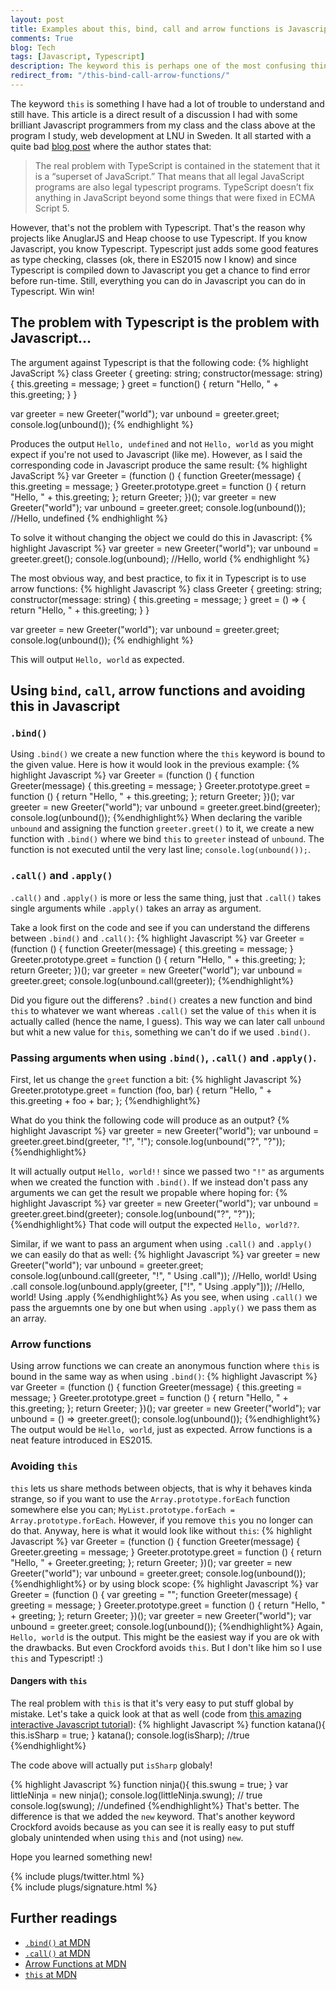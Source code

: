 ```yaml
---
layout: post
title: Examples about this, bind, call and arrow functions is Javascript and Typescript
comments: True
blog: Tech
tags: [Javascript, Typescript]
description: The keyword this is perhaps one of the most confusing things about Javascript, at least it is for me. If you think so to then this article is for you! Here we will talk more about what this actually is good for and how to avoid some pitfalls.
redirect_from: "/this-bind-call-arrow-functions/"
---
```

The keyword `this` is something I have had a lot of trouble to understand and still have. This article is a direct result of a discussion I had with some brilliant Javascript programmers from my class and the class above at the program I study, web development at LNU in Sweden. It all started with a quite bad [blog post](www.walkercoderanger.com/blog/2014/02/typescript-isnt-the-answer/) where the author states that:
>The real problem with TypeScript is contained in the statement that it is a “superset of JavaScript.” That means that all legal JavaScript programs are also legal typescript programs. TypeScript doesn’t fix anything in JavaScript beyond some things that were fixed in ECMA Script 5.

However, that's not the problem with Typescript. That's the reason why projects like AnuglarJS and Heap choose to use Typescript. If you know Javascript, you know Typescript. Typescript just adds some good features as type checking, classes (ok, there in ES2015 now I know) and since Typescript is compiled down to Javascript you get a chance to find error before run-time. Still, everything you can do in Javascript you can do in Typescript. Win win!
## The problem with Typescript is the problem with Javascript...
The argument against Typescript is that the following code:
 {% highlight JavaScript %}
class Greeter {
    greeting: string;
    constructor(message: string) {
        this.greeting = message;
    }
    greet = function() {
        return "Hello, " + this.greeting;
    }
}

var greeter = new Greeter("world");
var unbound = greeter.greet;
console.log(unbound());
{% endhighlight %}

Produces the output `Hello, undefined` and not `Hello, world` as you might expect if you're not used to Javascript (like me). However, as I said the corresponding code in Javascript produce the same result:
{% highlight JavaScript %}
var Greeter = (function () {
    function Greeter(message) {
        this.greeting = message;
    }
    Greeter.prototype.greet = function () {
        return "Hello, " + this.greeting;
    };
    return Greeter;
})();
var greeter = new Greeter("world");
var unbound = greeter.greet;
console.log(unbound()); //Hello, undefined
{% endhighlight %}

To solve it without changing the object we could do this in Javascript:
{% highlight Javascript %}
var greeter = new Greeter("world");
var unbound = greeter.greet();
console.log(unbound); //Hello, world
{% endhighlight %}

The most obvious way, and best practice, to fix it in Typescript is to use arrow functions:
{% highlight Javascript %}
class Greeter {
    greeting: string;
    constructor(message: string) {
        this.greeting = message;
    }
    greet = () => {
        return "Hello, " + this.greeting;
    }
}

var greeter = new Greeter("world");
var unbound = greeter.greet;
console.log(unbound());
{% endhighlight %}

This will output `Hello, world` as expected.

## Using `bind`, `call`, arrow functions and avoiding this in Javascript
### `.bind()`
Using `.bind()` we create a new function where the `this` keyword is bound to the given value. Here is how it would look in the previous example:
{% highlight Javascript %}
var Greeter = (function () {
    function Greeter(message) {
        this.greeting = message;
    }
    Greeter.prototype.greet = function () {
        return "Hello, " + this.greeting;
    };
    return Greeter;
})();
var greeter = new Greeter("world");
var unbound = greeter.greet.bind(greeter);
console.log(unbound());
{%endhighlight%}
When declaring the varible `unbound` and assigning the function `greeter.greet()` to it, we create a new function with `.bind()` where we bind `this` to `greeter` instead of `unbound`. The function is not executed until the very last line; `console.log(unbound());`.

### `.call()` and `.apply()`
`.call()` and `.apply()` is more or less the same thing, just that `.call()` takes single arguments while `.apply()` takes an array as argument.

Take a look first on the code and see if you can understand the differens between `.bind()` and `.call()`:
{% highlight Javascript %}
var Greeter = (function () {
    function Greeter(message) {
        this.greeting = message;
    }
    Greeter.prototype.greet = function () {
        return "Hello, " + this.greeting;
    };
    return Greeter;
})();
var greeter = new Greeter("world");
var unbound = greeter.greet;
console.log(unbound.call(greeter));
{%endhighlight%}

Did you figure out the differens? `.bind()` creates a new function and bind `this` to whatever we want whereas `.call()` set the value of `this` when it is actually called (hence the name, I guess). This way we can later call `unbound` but whit a new value for `this`, something we can't do if we used `.bind()`.

### Passing arguments when using `.bind()`, `.call()` and `.apply()`.
First, let us change the `greet` function a bit:
{% highlight Javascript %}
Greeter.prototype.greet = function (foo, bar) {
    return "Hello, " + this.greeting + foo + bar;
};
{%endhighlight%}

What do you think the following code will produce as an output?
{% highlight Javascript %}
var greeter = new Greeter("world");
var unbound = greeter.greet.bind(greeter, "!", "!");
console.log(unbound("?", "?"));
{%endhighlight%}

It will actually output `Hello, world!!` since we passed two `"!"` as arguments when we created the function with `.bind()`. If we instead don't pass any arguments we can get the result we propable where hoping for:
{% highlight Javascript %}
var greeter = new Greeter("world");
var unbound = greeter.greet.bind(greeter);
console.log(unbound("?", "?"));
{%endhighlight%}
That code will output the expected `Hello, world??`.

Similar, if we want to pass an argument when using `.call()` and `.apply()` we can easily do that as well:
{% highlight Javascript %}
var greeter = new Greeter("world");
var unbound = greeter.greet;
console.log(unbound.call(greeter, "!", " Using .call"));     //Hello, world! Using .call
console.log(unbound.apply(greeter, ["!", " Using .apply"])); //Hello, world! Using .apply
{%endhighlight%}
As you see, when using `.call()` we pass the arguemnts one by one but when using `.apply()` we pass them as an array.

### Arrow functions
Using arrow functions we can create an anonymous function where `this` is bound in the same way as when using `.bind()`:
{% highlight Javascript %}
var Greeter = (function () {
    function Greeter(message) {
        this.greeting = message;
    }
    Greeter.prototype.greet = function () {
        return "Hello, " + this.greeting;
    };
    return Greeter;
})();
var greeter = new Greeter("world");
var unbound = () => greeter.greet();
console.log(unbound());
{%endhighlight%}
The output would be `Hello, world`, just as expected. Arrow functions is a neat feature introduced in ES2015.
### Avoiding `this`
`this` lets us share methods between objects, that is why it behaves kinda strange, so if you want to use the `Array.prototype.forEach` function somewhere else you can; `MyList.prototype.forEach = Array.prototype.forEach`. However, if you remove `this` you no longer can do that. Anyway, here is what it would look like without `this`:
{% highlight Javascript %}
var Greeter = (function () {
    function Greeter(message) {
        Greeter.greeting = message;
    }
    Greeter.prototype.greet = function () {
        return "Hello, " + Greeter.greeting;
    };
    return Greeter;
})();
var greeter = new Greeter("world");
var unbound = greeter.greet;
console.log(unbound());
{%endhighlight%}
or by using block scope:
{% highlight Javascript %}
var Greeter = (function () {
    var greeting = "";
    function Greeter(message) {
        greeting = message;
    }
    Greeter.prototype.greet = function () {
        return "Hello, " + greeting;
    };
    return Greeter;
})();
var greeter = new Greeter("world");
var unbound = greeter.greet;
console.log(unbound());
{%endhighlight%}
Again, `Hello, world` is the output. This might be the easiest way if you are ok with the drawbacks. But even Crockford avoids `this`. But I don't like him so I use `this` and Typescript! :)

#### Dangers with `this`
The real problem with `this` is that it's very easy to put stuff global by mistake. Let's take a quick look at that as well (code from [this amazing interactive Javascript tutorial](http://ejohn.org/apps/learn/)):
{% highlight Javascript %}
function katana(){
  this.isSharp = true;
}
katana();
console.log(isSharp); //true
{%endhighlight%}

The code above will actually put `isSharp` globaly!

{% highlight Javascript %}
function ninja(){
  this.swung = true;
}
var littleNinja = new ninja();
console.log(littleNinja.swung); // true
console.log(swung); //undefined
{%endhighlight%}
That's better. The difference is that we added the `new` keyword. That's another keyword Crockford avoids because as you can see it is really easy to put stuff globaly unintended when using `this` and (not using) `new`.

Hope you learned something new!

{% include plugs/twitter.html %}  
{% include plugs/signature.html %}

## Further readings
* [`.bind()` at MDN](https://developer.mozilla.org/en-US/docs/Web/JavaScript/Reference/Global_Objects/Function/bind)
* [`.call()` at MDN](https://developer.mozilla.org/en-US/docs/Web/JavaScript/Reference/Global_Objects/Function/call)
* [Arrow Functions at MDN](https://developer.mozilla.org/en-US/docs/Web/JavaScript/Reference/Functions/Arrow_functions)
* [`this` at MDN](https://developer.mozilla.org/en-US/docs/Web/JavaScript/Reference/Operators/this)
